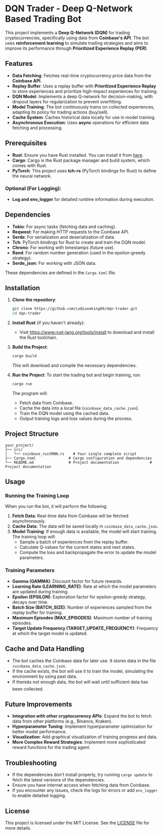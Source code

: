 # DQN Trader - Deep Q-Network Based Trading Bot

This project implements a **Deep Q-Network (DQN)** for trading cryptocurrencies, specifically using data from **Coinbase's API**. The bot uses **reinforcement learning** to simulate trading strategies and aims to improve its performance through **Prioritized Experience Replay (PER)**.

## Features

- **Data Fetching**: Fetches real-time cryptocurrency price data from the **Coinbase API**.
- **Replay Buffer**: Uses a replay buffer with **Prioritized Experience Replay** to store experiences and prioritize high-impact experiences for training.
- **DQN Model**: Implements a deep Q-network for decision-making, with dropout layers for regularization to prevent overfitting.
- **Model Training**: The bot continuously trains on collected experiences, adapting its policy for trading actions (buy/sell).
- **Cache System**: Caches historical data locally for use in model training.
- **Asynchronous Execution**: Uses **async** operations for efficient data fetching and processing.

## Prerequisites

- **Rust**: Ensure you have Rust installed. You can install it from [here](https://www.rust-lang.org/tools/install).
- **Cargo**: Cargo is the Rust package manager and build system, which comes with Rust.
- **PyTorch**: This project uses **tch-rs** (PyTorch bindings for Rust) to define the neural network.

### Optional (For Logging):
- **Log and env_logger** for detailed runtime information during execution.

## Dependencies

- **Tokio**: For async tasks (fetching data and caching).
- **Reqwest**: For making HTTP requests to the Coinbase API.
- **Serde**: For serialization and deserialization of data.
- **Tch**: PyTorch bindings for Rust to create and train the DQN model.
- **Chrono**: For working with timestamps (future use).
- **Rand**: For random number generation (used in the epsilon-greedy strategy).
- **Serde_json**: For working with JSON data.
  
These dependencies are defined in the `Cargo.toml` file.

## Installation

1. **Clone the repository**:
   ```bash
   git clone https://github.com/LoQiseaking69/dqn-trader.git
   cd dqn-trader
   ```

2. **Install Rust** (if you haven't already):
   - Visit https://www.rust-lang.org/tools/install to download and install the Rust toolchain.

3. **Build the Project**:
   ```bash
   cargo build
   ```

   This will download and compile the necessary dependencies.

4. **Run the Project**:
   To start the trading bot and begin training, run:
   ```bash
   cargo run
   ```

   The program will:
   - Fetch data from Coinbase.
   - Cache the data into a local file (`coinbase_data_cache.json`).
   - Train the DQN model using the cached data.
   - Output training logs and loss values during the process.

## Project Structure

```
your_project/
├── src/
│   └── coinbase_rustRNN.rs    # Your single complete script
├── Cargo.toml               # Cargo configuration and dependencies
└── README.md                # Project documentation              # Project documentation
```

## Usage

### Running the Training Loop

When you run the bot, it will perform the following:

1. **Fetch Data**: Real-time data from Coinbase will be fetched asynchronously.
2. **Cache Data**: The data will be saved locally in `coinbase_data_cache.json`.
3. **Model Training**: If enough data is available, the model will start training. The training loop will:
   - Sample a batch of experiences from the replay buffer.
   - Calculate Q-values for the current states and next states.
   - Compute the loss and backpropagate the error to update the model parameters.

### Training Parameters

- **Gamma (GAMMA)**: Discount factor for future rewards.
- **Learning Rate (LEARNING_RATE)**: Rate at which the model parameters are updated during training.
- **Epsilon (EPSILON)**: Exploration factor for epsilon-greedy strategy, decays over time.
- **Batch Size (BATCH_SIZE)**: Number of experiences sampled from the replay buffer for training.
- **Maximum Episodes (MAX_EPISODES)**: Maximum number of training episodes.
- **Target Update Frequency (TARGET_UPDATE_FREQUENCY)**: Frequency at which the target model is updated.

## Cache and Data Handling

- The bot caches the Coinbase data for later use. It stores data in the file `coinbase_data_cache.json`.
- If the cache exists, the bot will use it to train the model, simulating the environment by using past data.
- If thereâs not enough data, the bot will wait until sufficient data has been collected.

## Future Improvements

- **Integration with other cryptocurrency APIs**: Expand the bot to fetch data from other platforms (e.g., Binance, Kraken).
- **Hyperparameter Tuning**: Implement hyperparameter optimization for better model performance.
- **Visualization**: Add graphical visualization of training progress and data.
- **More Complex Reward Strategies**: Implement more sophisticated reward functions for the trading agent.

## Troubleshooting

- If the dependencies don't install properly, try running `cargo update` to fetch the latest versions of the dependencies.
- Ensure you have internet access when fetching data from Coinbase.
- If you encounter any issues, check the logs for errors or add `env_logger` to enable detailed logging.

## License

This project is licensed under the MIT License. See the [LICENSE](LICENSE) file for more details.
